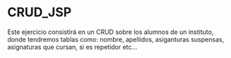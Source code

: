 # CRUD_JSP

Este ejercicio consistirá en un CRUD sobre los alumnos de un instituto, donde tendremos tablas como: nombre, apellidos, asiganturas suspensas, asignaturas que cursan, si es repetidor etc...
